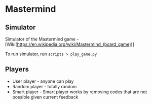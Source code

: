 # Mastermind

## Simulator

Simulator of the Mastermind game - [Wiki(https://en.wikipedia.org/wiki/Mastermind_(board_game))]

To run simulator, run `scripts > play_game.py`

## Players

- User player - anyone can play 
- Random player - totally random
- Smart player - Smart player works by removing codes that are not possible given current feedback
